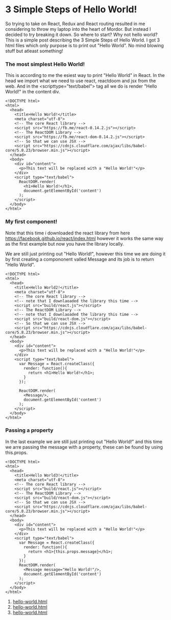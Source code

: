 # 3 Simple Steps of Hello World!
So trying to take on React, Redux and React routing resulted in me considering to throw my laptop into the heart of Mordor. But instead I decided to try breaking it down. So where to start? Why not hello world? This is a simple post describing the 3 Simple Steps of Hello World. I got 3 html files which only purpose is to print out "Hello World". No mind blowing stuff but atleast something!


### The most simplest Hello World!
This is according to me the esiest way to print "Hello World" in React.
In the head we import what we need to use react, reactdoom and jsx from the web. And in the <scripttype="text/babel"></script> tag all we do is render "Hello World!" in the content div.
```
<!DOCTYPE html>
<html>
  <head>
    <title>Hello World!</title>
    <meta charset="utf-8">
    <!-- The core React library -->
    <script src="https://fb.me/react-0.14.2.js"></script>
    <!-- The ReactDOM Library -->
    <script src="https://fb.me/react-dom-0.14.2.js"></script>
    <!-- So that we can use JSX -->
    <script src="https://cdnjs.cloudflare.com/ajax/libs/babel-core/5.8.23/browser.min.js"></script>
  </head>
  <body>
    <div id="content">
      <p>This text will be replaced with a "Hello World!"</p>
    </div>
    <script type="text/babel">
      ReactDOM.render(
        <h1>Hello World!</h1>,
        document.getElementById('content')
      );
    </script>
  </body>
</html>
````

### My first component!
Note that this time i downloaded the react library from here https://facebook.github.io/react/index.html however it works the same way as the first example but now you have the library locally.

We are still just printing out "Hello World!", however this time we are doing it by first creating a compononent valled Message and its job is to return "Hello World".
```
<!DOCTYPE html>
<html>
  <head>
    <title>Hello World2!</title>
    <meta charset="utf-8">
    <!-- The core React library -->
    <!-- note that I downlaoaded the library this time -->
    <script src="build/react.js"></script>
    <!-- The ReactDOM Library -->
    <!-- note that I downlaoaded the library this time -->
    <script src="build/react-dom.js"></script>
    <!-- So that we can use JSX -->
    <script src="https://cdnjs.cloudflare.com/ajax/libs/babel-core/5.8.23/browser.min.js"></script>
  </head>
  <body>
    <div id="content">
      <p>This text will be replaced with a "Hello World!"</p>
    </div>
    <script type="text/babel">
      var Message = React.createClass({
        render: function(){
          return <h1>Hello World!</h1>;
        }
      });

      ReactDOM.render(
        <Message/>,
        document.getElementById('content')
      );
    </script>
  </body>
</html>
```
### Passing a property
In the last example we are still just printing out "Hello World!" and this time we arre passing the message with a property, these can be found by using this.props.
```
<!DOCTYPE html>
<html>
  <head>
    <title>Hello World3!</title>
    <meta charset="utf-8">
    <!-- The core React library -->
    <script src="build/react.js"></script>
    <!-- The ReactDOM Library -->
    <script src="build/react-dom.js"></script>
    <!-- So that we can use JSX -->
    <script src="https://cdnjs.cloudflare.com/ajax/libs/babel-core/5.8.23/browser.min.js"></script>
  </head>
  <body>
    <div id="content">
      <p>This text will be replaced with a "Hello World!"</p>
    </div>
    <script type="text/babel">
      var Message = React.createClass({
        render: function(){
          return <h1>{this.props.message}</h1>;
        }
      });
      ReactDOM.render(
        <Message message="Hello World!"/>,
        document.getElementById('content')
      );
    </script>
  </body>
</html>
```
1. [hello-world.html](https://github.com/bc222az/Ria-development-2dv607/blob/gh-pages/hello-world/hello-world.html)
2. [hello-world.html](https://github.com/bc222az/Ria-development-2dv607/blob/gh-pages/hello-world/hello-world2.html)
3. [hello-world.html](https://github.com/bc222az/Ria-development-2dv607/blob/gh-pages/hello-world/hello-world3.html)

